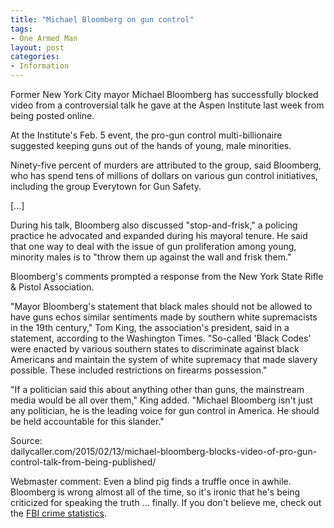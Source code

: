 ```yaml
---
title: "Michael Bloomberg on gun control"
tags:
- One Armed Man
layout: post
categories:
- Information
---
```


Former New York City mayor Michael Bloomberg has successfully blocked video from a controversial talk he gave at the Aspen Institute last week from being posted online.

At the Institute's Feb. 5 event, the pro-gun control multi-billionaire suggested keeping guns out of the hands of young, male minorities.

Ninety-five percent of murders are attributed to the group, said Bloomberg, who has spend tens of millions of dollars on various gun control initiatives, including the group Everytown for Gun Safety.

\[...\]

During his talk, Bloomberg also discussed "stop-and-frisk," a policing practice he advocated and expanded during his mayoral tenure. He said that one way to deal with the issue of gun proliferation among young, minority males is to "throw them up against the wall and frisk them."

Bloomberg's comments prompted a response from the New York State Rifle & Pistol Association.

"Mayor Bloomberg's statement that black males should not be allowed to have guns echos similar sentiments made by southern white supremacists in the 19th century," Tom King, the association's president, said in a statement, according to the Washington Times. "So-called 'Black Codes' were enacted by various southern states to discriminate against black Americans and maintain the system of white supremacy that made slavery possible. These included restrictions on firearms possession."

"If a politician said this about anything other than guns, the mainstream media would be all over them," King added. "Michael Bloomberg isn't just any politician, he is the leading voice for gun control in America. He should be held accountable for this slander."

Source:  
dailycaller.com/2015/02/13/michael-bloomberg-blocks-video-of-pro-gun-control-talk-from-being-published/

Webmaster comment: Even a blind pig finds a truffle once in awhile. Bloomberg is wrong almost all of the time, so it's ironic that he's being criticized for speaking the truth ... finally. If you don't believe me, check out the [FBI crime statistics](https://www.colorofcrime.com "The Color of Crime").